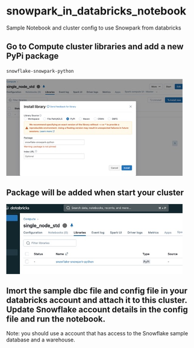 # snowpark_in_databricks_notebook
Sample Notebook and cluster config to use Snowpark from databricks

## Go to Compute cluster libraries and add a new PyPi package 
`snowflake-snowpark-python`

![Go to Compute cluster libraries and add a new PyPi package `snowflake-snowpark-python`](add_package.jpg)

## Package will be added when start your cluster
![package added](package_added.jpg)

## Imort the sample dbc file and config file in your databricks account and attach it to this cluster. Update Snowflake account details in the config file and run the notebook.

Note: you should use a account that has access to the Snowflake sample database and a warehouse.